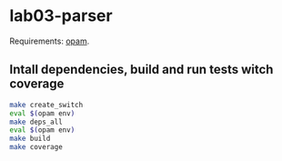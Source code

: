 # lab03-parser

Requirements: [opam](https://opam.ocaml.org/).

## Intall dependencies, build and run tests witch coverage

```sh
make create_switch
eval $(opam env)
make deps_all
eval $(opam env)
make build
make coverage
```
